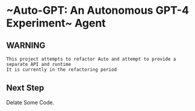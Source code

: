 # ~Auto-GPT: An Autonomous GPT-4 Experiment~ Agent

## WARNING

```note
This project attempts to refactor Auto and attempt to provide a separate API and runtime
It is currently in the refactoring period
```

## Next Step

Delate Some Code.
